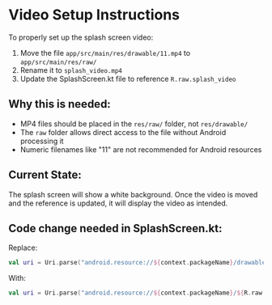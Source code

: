 # Video Setup Instructions

To properly set up the splash screen video:

1. Move the file `app/src/main/res/drawable/11.mp4` to `app/src/main/res/raw/`
2. Rename it to `splash_video.mp4`
3. Update the SplashScreen.kt file to reference `R.raw.splash_video`

## Why this is needed:
- MP4 files should be placed in the `res/raw/` folder, not `res/drawable/`
- The `raw` folder allows direct access to the file without Android processing it
- Numeric filenames like "11" are not recommended for Android resources

## Current State:
The splash screen will show a white background. Once the video is moved and the reference is updated, it will display the video as intended.

## Code change needed in SplashScreen.kt:
Replace:
```kotlin
val uri = Uri.parse("android.resource://${context.packageName}/drawable/11")
```

With:
```kotlin
val uri = Uri.parse("android.resource://${context.packageName}/${R.raw.splash_video}")
```
